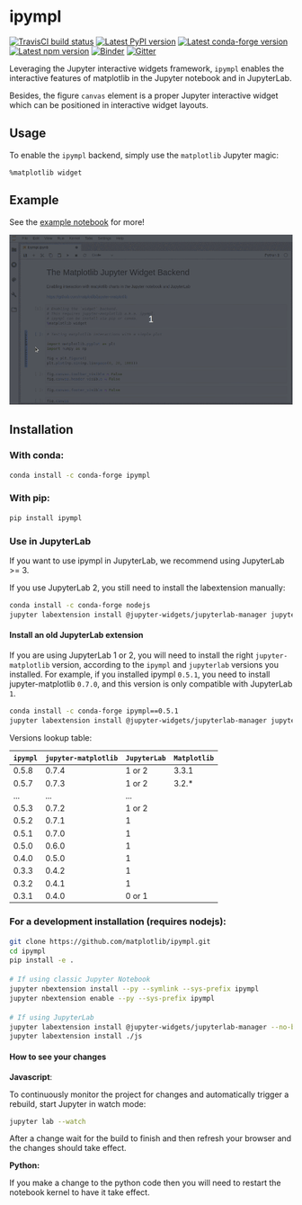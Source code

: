 # ipympl

[![TravisCI build status](https://img.shields.io/travis/com/matplotlib/ipympl/master?logo=travis)](https://travis-ci.com/matplotlib/ipympl)
[![Latest PyPI version](https://img.shields.io/pypi/v/ipympl?logo=pypi)](https://pypi.python.org/pypi/ipympl)
[![Latest conda-forge version](https://img.shields.io/conda/vn/conda-forge/ipympl?logo=conda-forge)](https://anaconda.org/conda-forge/ipympl)
[![Latest npm version](https://img.shields.io/npm/v/jupyter-matplotlib?logo=npm)](https://www.npmjs.com/package/jupyter-matplotlib)
[![Binder](https://mybinder.org/badge_logo.svg)](https://mybinder.org/v2/gh/matplotlib/ipympl/stable?urlpath=%2Flab%2Ftree%2Fexamples%2Fipympl.ipynb)
[![Gitter](https://img.shields.io/badge/gitter-Join_chat-blue?logo=gitter)](https://gitter.im/jupyter-widgets/Lobby)

Leveraging the Jupyter interactive widgets framework, `ipympl` enables the interactive features of matplotlib in the Jupyter notebook and in JupyterLab.

Besides, the figure `canvas` element is a proper Jupyter interactive widget which can be positioned in interactive widget layouts.

## Usage

To enable the `ipympl` backend, simply use the `matplotlib` Jupyter
magic:

```
%matplotlib widget
```

## Example
See the [example notebook](https://github.com/matplotlib/ipympl/blob/master/examples/ipympl.ipynb) for more!

![matplotlib screencast](matplotlib.gif)

## Installation

### With conda:

```bash
conda install -c conda-forge ipympl
```

### With pip:

```bash
pip install ipympl
```

### Use in JupyterLab

If you want to use ipympl in JupyterLab, we recommend using JupyterLab >= 3.

If you use JupyterLab 2, you still need to install the labextension manually:

```bash
conda install -c conda-forge nodejs
jupyter labextension install @jupyter-widgets/jupyterlab-manager jupyter-matplotlib
```

#### Install an old JupyterLab extension

If you are using JupyterLab 1 or 2, you will need to install the right `jupyter-matplotlib` version, according to the `ipympl` and `jupyterlab` versions you installed.
For example, if you installed ipympl `0.5.1`, you need to install jupyter-matplotlib `0.7.0`, and this version is only compatible with JupyterLab `1`.

```bash
conda install -c conda-forge ipympl==0.5.1
jupyter labextension install @jupyter-widgets/jupyterlab-manager jupyter-matplotlib@0.7.0
```

Versions lookup table:

| `ipympl` | `jupyter-matplotlib` | `JupyterLab` | `Matplotlib` |
|----------|----------------------|--------------|--------------|
| 0.5.8    | 0.7.4                | 1 or 2       | 3.3.1        |
| 0.5.7    | 0.7.3                | 1 or 2       | 3.2.*        |
| ...      | ...                  | ...          |              |
| 0.5.3    | 0.7.2                | 1 or 2       |              |
| 0.5.2    | 0.7.1                | 1            |              |
| 0.5.1    | 0.7.0                | 1            |              |
| 0.5.0    | 0.6.0                | 1            |              |
| 0.4.0    | 0.5.0                | 1            |              |
| 0.3.3    | 0.4.2                | 1            |              |
| 0.3.2    | 0.4.1                | 1            |              |
| 0.3.1    | 0.4.0                | 0 or 1       |              |

### For a development installation (requires nodejs):

```bash
git clone https://github.com/matplotlib/ipympl.git
cd ipympl
pip install -e .

# If using classic Jupyter Notebook
jupyter nbextension install --py --symlink --sys-prefix ipympl
jupyter nbextension enable --py --sys-prefix ipympl

# If using JupyterLab
jupyter labextension install @jupyter-widgets/jupyterlab-manager --no-build
jupyter labextension install ./js
```

#### How to see your changes
**Javascript**:

To continuously monitor the project for changes and automatically trigger a rebuild, start Jupyter in watch mode:

```bash
jupyter lab --watch
```

After a change wait for the build to finish and then refresh your browser and the changes should take effect.

**Python:**

If you make a change to the python code then you will need to restart the notebook kernel to have it take effect.
